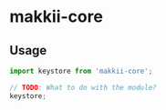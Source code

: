 # makkii-core


## Usage
```javascript
import keystore from 'makkii-core';

// TODO: What to do with the module?
keystore;
```
  